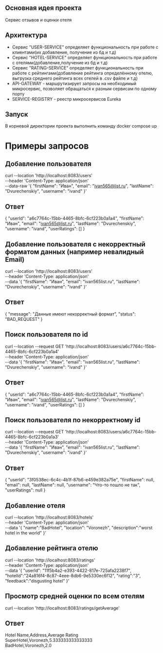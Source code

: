 ## Основная идея проекта
Сервис отзывов и оценки отеля

## Архитектура
- Сервис "USER-SERVICE" определяет функциональность при работе с клиентами(их добавление, получение из бд и т.д)
- Сервис "HOTEL-SERVICE" определяет функциональность при работе с отелями(добавление,получение из бд и т.д)
- Сервис "RATING-SERVICE" определяет функциональность при работе с рейтингами(добавление рейтинга определённому отелю, выгрузка среднего рейтинга всех отелей в .csv файле и т.д)
- API-GATEWAY - маршрутизирует запросы на необходимый микросервис, позволяет обращаться к разным сервисам по одному порту
- SERVICE-REGISTRY - реестр микросервисов Eureka

## Запуск 
В корневой директории проекта выполнить команду docker compose up

# Примеры запросов
## Добавление пользователя
curl --location 'http://localhost:8083/users' \
--header 'Content-Type: application/json' \
--data-raw '{
"firstName": "Иван",
"email": "ivan565@list.ru",
"lastName": "Dvurechenskiy",
"username": "ivand"
}'
## Ответ
{
"userId": "a6c7764c-15bb-4465-8bfc-6cf223b0a1a4",
"firstName": "Иван",
"email": "ivan565@list.ru",
"lastName": "Dvurechenskiy",
"username": "ivand",
"userRatings": []
}
## Добавление пользователя с некорректный форматом данных (например невалидный Email)
curl --location 'http://localhost:8083/users' \
--header 'Content-Type: application/json' \
--data '{
"firstName": "Иван",
"email": "ivan565list.ru",
"lastName": "Dvurechenskiy",
"username": "ivand"
}'
## Ответ
{
"message": "Данные имеют некорректный формат",
"status": "BAD_REQUEST"
}
## Поиск пользователя по id
curl --location --request GET 'http://localhost:8083/users/a6c7764c-15bb-4465-8bfc-6cf223b0a1a4' \
--header 'Content-Type: application/json' \
--data '{
"firstName": "Иван",
"email": "ivan565list.ru",
"lastName": "Dvurechenskiy",
"username": "ivand"
}'
## Ответ
{
"userId": "a6c7764c-15bb-4465-8bfc-6cf223b0a1a4",
"firstName": "Иван",
"email": "ivan565@list.ru",
"lastName": "Dvurechenskiy",
"username": "ivand",
"userRatings": []
}

## Поиск пользователя по некорректному id
curl --location --request GET 'http://localhost:8083/users/a6c7764c-15bb-4465-8bfc-6cf223b0a1a3' \
--header 'Content-Type: application/json' \
--data '{
"firstName": "Иван",
"email": "ivan565list.ru",
"lastName": "Dvurechenskiy",
"username": "ivand"
}'
## Ответ
{
"userId": "3f0538ec-6c4c-4b1f-87b6-e459e382a75e",
"firstName": null,
"email": null,
"lastName": null,
"username": "Что-то пошло не так",
"userRatings": null
}
## Добавление отеля
curl --location 'http://localhost:8083/hotels' \
--header 'Content-Type: application/json' \
--data '{
"name":"BadHotel",
"location": "Voronezh",
"description":"worst hotel in the world"
}'
## Добавление рейтинга отелю
curl --location 'http://localhost:8083/ratings' \
--header 'Content-Type: application/json' \
--data '{
"userId": "11f5b4a2-e393-4422-817e-725afa2238f7",
"hotelId":"24a816f4-8c87-4eee-8db6-9e5330ec6f12",
"rating":"3",
"feedback":"disgusting hotel"
}'
## Просмотр средней оценки по всем отелям
curl --location 'http://localhost:8083/ratings/getAverage'
## Ответ
Hotel Name,Address,Average Rating\
SuperHotel,Voronezh,5.333333333333333\
BadHotel,Voronezh,2.0

